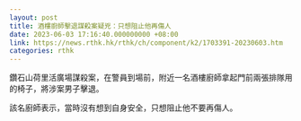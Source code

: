 ```yaml
---
layout: post
title: 酒樓廚師擊退謀殺案疑兇：只想阻止他再傷人
date: 2023-06-03 17:16:40.000000000 +08:00
link: https://news.rthk.hk/rthk/ch/component/k2/1703391-20230603.htm
categories: rthk
---
```


鑽石山荷里活廣場謀殺案，在警員到場前，附近一名酒樓廚師拿起門前兩張排隊用的椅子，將涉案男子擊退。

該名廚師表示，當時沒有想到自身安全，只想阻止他不要再傷人。
